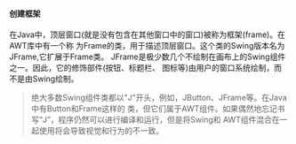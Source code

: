 #### 创建框架
在Java中，顶层窗口(就是没有包含在其他窗口中的窗口)被称为框架(frame)。在AWT库中有一个称
为Frame的类，用于描述顶层窗口。这个类的Swing版本名为JFrame,它扩展于Frame类。
JFrame是极少数几个不绘制在画布上的Swing组件之一。因此，它的修饰部件(按钮、标题栏、
图标等)由用户的窗口系统绘制，而不是由Swing绘制。

> 绝大多数Swing组件类都以"J"开头，例如，JButton、JFrame等。在Java中有Button和Frame这样的
类，但它们属于AWT组件。如果偶然地忘记书写“J”，程序仍然可以进行编译和运行，但是将Swing和
AWT组件混合在一起使用将会导致视觉和行为的不一致。



